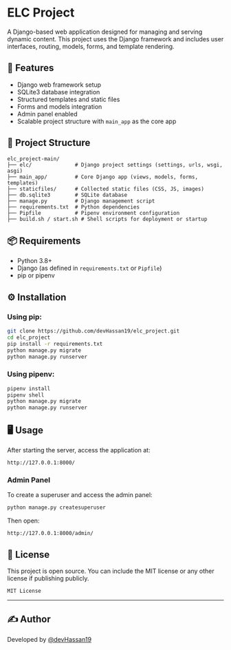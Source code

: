 # ELC Project

A Django-based web application designed for managing and serving dynamic content. This project uses the Django framework and includes user interfaces, routing, models, forms, and template rendering.

## 🚀 Features

- Django web framework setup  
- SQLite3 database integration  
- Structured templates and static files  
- Forms and models integration  
- Admin panel enabled  
- Scalable project structure with `main_app` as the core app  

## 🧱 Project Structure

```
elc_project-main/
├── elc/              # Django project settings (settings, urls, wsgi, asgi)
├── main_app/         # Core Django app (views, models, forms, templates)
├── staticfiles/      # Collected static files (CSS, JS, images)
├── db.sqlite3        # SQLite database
├── manage.py         # Django management script
├── requirements.txt  # Python dependencies
├── Pipfile           # Pipenv environment configuration
├── build.sh / start.sh # Shell scripts for deployment or startup
```

## 📦 Requirements

- Python 3.8+
- Django (as defined in `requirements.txt` or `Pipfile`)
- pip or pipenv

## ⚙️ Installation

### Using pip:
```bash
git clone https://github.com/devHassan19/elc_project.git
cd elc_project
pip install -r requirements.txt
python manage.py migrate
python manage.py runserver
```

### Using pipenv:
```bash
pipenv install
pipenv shell
python manage.py migrate
python manage.py runserver
```

## 🖥️ Usage

After starting the server, access the application at:
```
http://127.0.0.1:8000/
```

### Admin Panel
To create a superuser and access the admin panel:
```bash
python manage.py createsuperuser
```
Then open:
```
http://127.0.0.1:8000/admin/
```

## 📄 License

This project is open source. You can include the MIT license or any other license if publishing publicly.

```
MIT License
```

---

## ✍️ Author

Developed by [@devHassan19](https://github.com/devHassan19)
